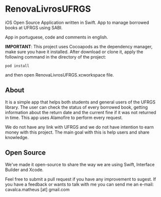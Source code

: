 # RenovaLivrosUFRGS
iOS Open Source Application written in Swift. App to manage borrowed books at UFRGS using SABI.

App in portuguese, code and comments in english.

**IMPORTANT**: This project uses Cocoapods as the dependency manager, make sure you have it installed. After download or clone it, apply the following command in the directory of the project:

```
pod install 
```

and then open RenovaLivrosUFRGS.xcworkspace file.

About
-------
It is a simple app that helps both students and general users of the UFRGS library. The user can check the status of every borrowed book, getting information about the return date and the current fine if it was not returned in time. 
This app uses Alamofire to perform every request. 

We do not have any link with UFRGS and we do not have intention to earn money with this project. The main goal with this is help users and share knowledge. 

Open Source
-----------
We've made it open-source to share the way we are using Swift, Interface Builder and Xcode.

Feel free to submit a pull request if you have any improvement to sugest. If you have a feedback or wants to talk with me you can send me an e-mail: cavalca.matheus [at] gmail.com


